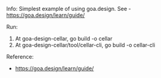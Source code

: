 Info:
Simplest example of using goa.design. See - https://goa.design/learn/guide/

Run:
1. At goa-design-cellar, go build -o cellar
2. At goa-design-cellar/tool/cellar-cli, go build -o cellar-cli

Reference:
- https://goa.design/learn/guide/
